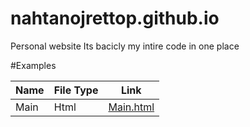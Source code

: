 # nahtanojrettop.github.io
Personal website
Its bacicly my intire code in one place

#Examples


Name | File Type | Link
--- | --- |:---:
Main | Html |<a href="">Main.html</a>
